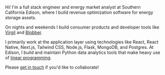 Hi! I'm a full stack engineer and energy market analyst at Southern California Edison, where I build revenue optimization software for energy storage assets.

On nights and weekends I build consumer products and developer tools like [Virgil](https://github.com/kevinkoste/virgil-mobile-app) and [Blobber](https://github.com/kevinkoste/blobber).

I primarily work at the application layer using technologies like React, React Native, Next.js, Tailwind CSS, Node.js, Flask, MongoDB, and Postgres.
At Edison, I build and maintain Python data analytics tools that make heavy use of [linear programming](https://en.wikipedia.org/wiki/Linear_programming).

Please [get in touch](mailto:kevinkoste@gmail.com) if you'd like to collaborate!
